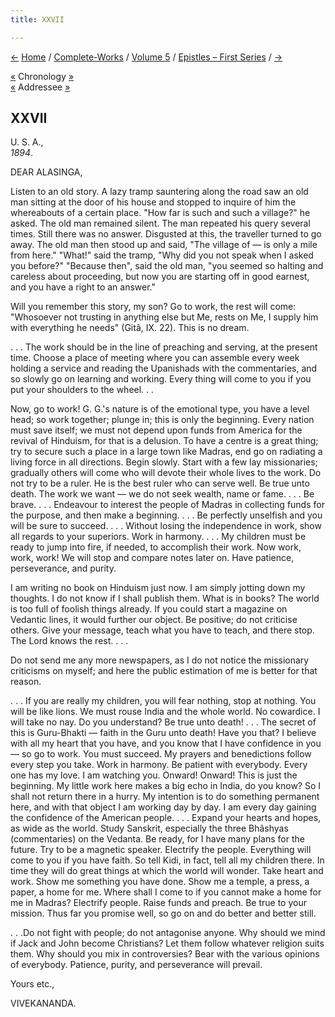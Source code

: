 ```yaml
---
title: XXVII

---
```

<div>

[←](026_dharmapala.htm) [Home](../../../index.htm) /
[Complete-Works](../../complete_works.htm) / [Volume
5](../volume_5_contents.htm) / [Epistles – First
Series](epistles_first_series_contents.htm) / [→](028_mrs_bull.htm)

  

[«](026_dharmapala.htm) Chronology
[»](../../volume_6/epistles_second_series/057_mrs_bull.htm)  
[«](025_alasinga.htm) Addressee [»](030_alasinga.htm)

## XXVII

U. S. A.,  
*1894*.

DEAR ALASINGA,

Listen to an old story. A lazy tramp sauntering along the road saw an
old man sitting at the door of his house and stopped to inquire of him
the whereabouts of a certain place. "How far is such and such a
village?" he asked. The old man remained silent. The man repeated his
query several times. Still there was no answer. Disgusted at this, the
traveller turned to go away. The old man then stood up and said, "The
village of — is only a mile from here." "What!" said the tramp, "Why did
you not speak when I asked you before?" "Because then", said the old
man, "you seemed so halting and careless about proceeding, but now you
are starting off in good earnest, and you have a right to an answer."

Will you remember this story, my son? Go to work, the rest will come:
"Whosoever not trusting in anything else but Me, rests on Me, I supply
him with everything he needs" (Gitâ, IX. 22). This is no dream.

. . . The work should be in the line of preaching and serving, at the
present time. Choose a place of meeting where you can assemble every
week holding a service and reading the Upanishads with the commentaries,
and so slowly go on learning and working. Every thing will come to you
if you put your shoulders to the wheel. . .

Now, go to work! G. G.'s nature is of the emotional type, you have a
level head; so work together; plunge in; this is only the beginning.
Every nation must save itself; we must not depend upon funds from
America for the revival of Hinduism, for that is a delusion. To have a
centre is a great thing; try to secure such a place in a large town like
Madras, end go on radiating a living force in all directions. Begin
slowly. Start with a few lay missionaries; gradually others will come
who will devote their whole lives to the work. Do not try to be a ruler.
He is the best ruler who can serve well. Be true unto death. The work we
want — we do not seek wealth, name or fame. . . . Be brave. . . .
Endeavour to interest the people of Madras in collecting funds for the
purpose, and then make a beginning. . . . Be perfectly unselfish and you
will be sure to succeed. . . . Without losing the independence in work,
show all regards to your superiors. Work in harmony. . . . My children
must be ready to jump into fire, if needed, to accomplish their work.
Now work, work, work! We will stop and compare notes later on. Have
patience, perseverance, and purity.

I am writing no book on Hinduism just now. I am simply jotting down my
thoughts. I do not know if I shall publish them. What is in books? The
world is too full of foolish things already. If you could start a
magazine on Vedantic lines, it would further our object. Be positive; do
not criticise others. Give your message, teach what you have to teach,
and there stop. The Lord knows the rest. . . .

Do not send me any more newspapers, as I do not notice the missionary
criticisms on myself; and here the public estimation of me is better for
that reason.

. . . If you are really my children, you will fear nothing, stop at
nothing. You will be like lions. We must rouse India and the whole
world. No cowardice. I will take no nay. Do you understand? Be true unto
death! . . . The secret of this is Guru-Bhakti — faith in the Guru unto
death! Have you that? I believe with all my heart that you have, and you
know that I have confidence in you — so go to work. You must succeed. My
prayers and benedictions follow every step you take. Work in harmony. Be
patient with everybody. Every one has my love. I am watching you.
Onward! Onward! This is just the beginning. My little work here makes a
big echo in India, do you know? So I shall not return there in a hurry.
My intention is to do something permanent here, and with that object I
am working day by day. I am every day gaining the confidence of the
American people. . . . Expand your hearts and hopes, as wide as the
world. Study Sanskrit, especially the three Bhâshyas (commentaries) on
the Vedanta. Be ready, for I have many plans for the future. Try to be a
magnetic speaker. Electrify the people. Everything will come to you if
you have faith. So tell Kidi, in fact, tell all my children there. In
time they will do great things at which the world will wonder. Take
heart and work. Show me something you have done. Show me a temple, a
press, a paper, a home for me. Where shall I come to if you cannot make
a home for me in Madras? Electrify people. Raise funds and preach. Be
true to your mission. Thus far you promise well, so go on and do better
and better still.

. . .Do not fight with people; do not antagonise anyone. Why should we
mind if Jack and John become Christians? Let them follow whatever
religion suits them. Why should you mix in controversies? Bear with the
various opinions of everybody. Patience, purity, and perseverance will
prevail. 

Yours etc.,

VIVEKANANDA.

</div>
